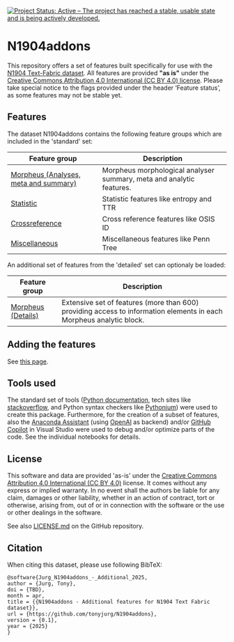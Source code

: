 [![Project Status: Active – The project has reached a stable, usable state and is being actively developed.](https://www.repostatus.org/badges/latest/active.svg)](https://www.repostatus.org/#active)

# N1904addons

This repository offers a set of features built specifically for use with the [N1904 Text-Fabric dataset](https://CenterBLC.github.io/N1904/). All  features are provided **"as is"** under the [Creative Commons Attribution 4.0 International (CC BY 4.0) license](https://github.com/tonyjurg/N1904addons/blob/main/LICENSE.md). Please take special notice to the flags provided under the header ‘Feature status’, as some features may not be stable yet.

## Features

The dataset N1904addons contains the following feature groups which are included in the 'standard' set: 

Feature group | Description
---|---
[Morpheus (Analyses, meta and summary)](features/README.md#feature-group-morpheus-analyses-meta-and-summary) | Morpheus morphological analyser summary, meta and analytic features.
[Statistic](features/README.md#feature-group-statistic) | Statistic features like entropy and TTR
[Crossreference](features/README.md#feature-group-cross-reference) | Cross reference features like OSIS ID
[Miscellaneous](features/README.md#feature-group-miscellaneous) | Miscellaneous features like Penn Tree 

An additional set of features from the 'detailed' set can optionaly be loaded: 

Feature group | Description
---|---
[Morpheus (Details)](features/README.md#feature-group-morpheus-details) | Extensive set of features (more than 600) providing access to information elements in each Morpheus analytic block. 

## Adding the features

See [this page](using_the_dataset.md).

## Tools used

The standard set of tools ([Python documentation](https://www.python.org/doc/), tech sites like [stackoverflow](https://stackoverflow.com/), and Python syntax checkers like [Pythonium](https://pythonium.net/linter)) were used to create this package. Furthermore, for the creation of a subset of features, also the [Anaconda Assistant](https://www.anaconda.com/capability/anaconda-assistant) (using [OpenAI](https://openai.com/) as backend) and/or [GitHub Copilot](https://github.com/features/copilot) in Visual Studio were used to debug and/or optimize parts of the code. See the individual notebooks for details.

## License

This software and data are provided 'as-is' under the [Creative Commons Attribution 4.0 International (CC BY 4.0)](http://creativecommons.org/licenses/by/4.0/) license. It comes without any express or implied warranty. In no event shall the authors be liable for any claim, damages or other liability, whether in an action of contract, tort or otherwise, arising from, out of or in connection with the software or the use or other dealings in the software.

See also [LICENSE.md](https://github.com/tonyjurg/N1904addons/blob/main/LICENSE.md) on the GitHub repository.


## Citation

When citing this dataset, please use following BibTeX:

```
@software{Jurg_N1904addons_-_Additional_2025,
author = {Jurg, Tony},
doi = {TBD},
month = apr,
title = {{N1904addons - Additional features for N1904 Text Fabric dataset}},
url = {https://github.com/tonyjurg/N1904addons},
version = {0.1},
year = {2025}
}
```
